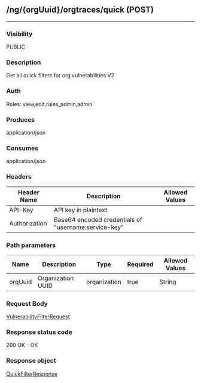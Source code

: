 ## /ng/{orgUuid}/orgtraces/quick (POST)
---
### Visibility
PUBLIC
### Description
Get all quick filters for org vulnerabilities V2
### Auth
Roles: view,edit,rules_admin,admin
### Produces
application/json
### Consumes
application/json
### Headers
| Header Name | Description | Allowed Values |
| ----------- | ----------- | ----------- |
| API-Key | API key in plaintext |  |
| Authorization | Base64 encoded credentials of &quot;username:service-key&quot; |  |
### Path parameters
| Name | Description | Type | Required | Allowed Values |
| ----------- | ----------- | ----------- | ----------- | ----------- |
| orgUuid | Organization UUID | organization | true | String |
### Request Body
[VulnerabilityFilterRequest](<../../objects/VulnerabilityFilterRequest.md>)
### Response status code
200 OK - OK
### Response object
[QuickFilterResponse](<../../objects/QuickFilterResponse.md>)
